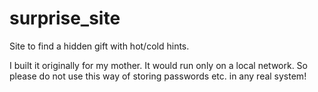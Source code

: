# surprise_site
Site to find a hidden gift with hot/cold hints.

I built it originally for my mother. 
It would run only on a local network. So please do not use this way of storing passwords etc. in any real system!
